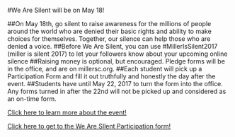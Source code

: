 <br/>
#We Are Silent will be on May 18!

##On May 18th, go silent to raise awareness for the millions of people around the world who are denied their basic rights and ability to make choices for themselves. Together, our silence can help those who are denied a voice. 
##Before We Are Silent, you can use #MillerIsSilent2017 (miller is silent 2017) to let your followers know about your upcoming online silence
##Raising money is optional, but encouraged. Pledge forms will be in the office, and are on millersc.org. 
##Each student will pick up a Participation Form and fill it out truthfully and honestly the day after the event. 
##Students have until May 22, 2017 to turn the form into the office. Any forms turned in after the 22nd will not be picked up and considered as an on-time form. 
  
  
  <a href="https://docs.google.com/document/d/1gJkQJTPeU0zRIRKzV_zXIdtm8GDtnagqKM5qQFfE1vg/edit?usp=sharing">Click here to learn more about the event!</a>

<a href="https://docs.google.com/forms/d/e/1FAIpQLSe6E1oo20VgsZhD6p0x45jsYhE-vd1Gwq1rsUBZ5OWNiaMpKA/viewform">Click here to get to the We Are SIlent Participation form!</a>


